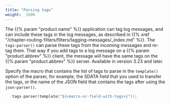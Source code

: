 ```yaml
---
title: "Parsing tags"
weight:  1500
---
```

<!-- DISCLAIMER: This file is based on the syslog-ng Open Source Edition documentation https://github.com/balabit/syslog-ng-ose-guides/commit/2f4a52ee61d1ea9ad27cb4f3168b95408fddfdf2 and is used under the terms of The syslog-ng Open Source Edition Documentation License. The file has been modified by Axoflow. -->

The {{% param "product.name" %}} application can tag log messages, and can include these tags in the log messages, as described in {{% xref "/chapter-routing-filters/filters/tagging-messages/_index.md" %}}. The `tags-parser()` can parse these tags from the incoming messages and re-tag them. That way if you add tags to a log message on a {{% param "product.abbrev" %}} client, the message will have the same tags on the {{% param "product.abbrev" %}} server. Available in version 3.23 and later.

Specify the macro that contains the list of tags to parse in the `template()` option of the parser, for example, the SDATA field that you used to transfer the tags, or the name of the JSON field that contains the tags after using the `json-parser()`.

```c
   tags-parser(template("${<macro-or-field-with-tags>}"));
```
